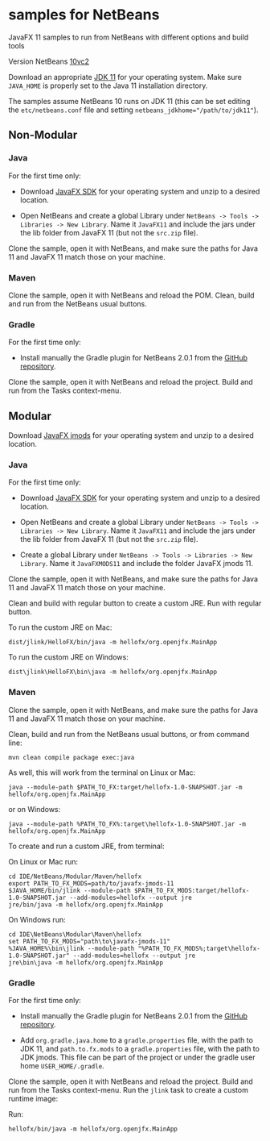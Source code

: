# samples for NetBeans

JavaFX 11 samples to run from NetBeans with different options and build tools

Version NetBeans [10vc2](https://dist.apache.org/repos/dist/dev/incubator/netbeans/incubating-netbeans/incubating-10.0-vc2/incubating-netbeans-10.0-vc2-bin.zip)

Download an appropriate [JDK 11](https://jdk.java.net/11/) for your operating system. Make sure `JAVA_HOME` 
is properly set to the Java 11 installation directory. 

The samples assume NetBeans 10 runs on JDK 11 (this can be set editing the `etc/netbeans.conf` file
and setting `netbeans_jdkhome="/path/to/jdk11"`).

## Non-Modular

### Java

For the first time only:

- Download [JavaFX SDK](https://gluonhq.com/products/javafx/) for your operating 
system and unzip to a desired location.

- Open NetBeans and create a global Library under `NetBeans -> Tools -> Libraries -> New Library`.
Name it `JavaFX11` and include the jars under the lib folder from JavaFX 11 (but not the `src.zip` file).

Clone the sample, open it with NetBeans, and make sure the paths for Java 11 and 
JavaFX 11 match those on your machine.

### Maven

Clone the sample, open it with NetBeans and reload the POM. Clean, build and run
from the NetBeans usual buttons.

### Gradle

For the first time only:

- Install manually the Gradle plugin for NetBeans 2.0.1 from the 
[GitHub repository](https://github.com/kelemen/netbeans-gradle-project/releases).

Clone the sample, open it with NetBeans and reload the project. Build and run
from the Tasks context-menu.

## Modular

Download [JavaFX jmods](https://gluonhq.com/products/javafx/) for your operating 
system and unzip to a desired location.

### Java

For the first time only:

- Download [JavaFX SDK](https://gluonhq.com/products/javafx/) for your operating 
system and unzip to a desired location.

- Open NetBeans and create a global Library under `NetBeans -> Tools -> Libraries -> New Library`.
Name it `JavaFX11` and include the jars under the lib folder from JavaFX 11 (but not the `src.zip` file).

- Create a global Library under `NetBeans -> Tools -> Libraries -> New Library`.
Name it `JavaFXMODS11` and include the folder JavaFX jmods 11.

Clone the sample, open it with NetBeans, and make sure the paths for Java 11 and 
JavaFX 11 match those on your machine.

Clean and build with regular button to create a custom JRE.
Run with regular button.

To run the custom JRE on Mac:

    dist/jlink/HelloFX/bin/java -m hellofx/org.openjfx.MainApp

To run the custom JRE on Windows:

    dist\jlink\HelloFX\bin\java -m hellofx/org.openjfx.MainApp

### Maven

Clone the sample, open it with NetBeans, and make sure the paths for Java 11 and 
JavaFX 11 match those on your machine.

Clean, build and run from the NetBeans usual buttons, or from command line:

    mvn clean compile package exec:java

As well, this will work from the terminal on Linux or Mac:

    java --module-path $PATH_TO_FX:target/hellofx-1.0-SNAPSHOT.jar -m hellofx/org.openjfx.MainApp

or on Windows:
    
    java --module-path %PATH_TO_FX%:target\hellofx-1.0-SNAPSHOT.jar -m hellofx/org.openjfx.MainApp

To create and run a custom JRE, from terminal:

On Linux or Mac run:

    cd IDE/NetBeans/Modular/Maven/hellofx
    export PATH_TO_FX_MODS=path/to/javafx-jmods-11
    $JAVA_HOME/bin/jlink --module-path $PATH_TO_FX_MODS:target/hellofx-1.0-SNAPSHOT.jar --add-modules=hellofx --output jre
    jre/bin/java -m hellofx/org.openjfx.MainApp

On Windows run:

    cd IDE\NetBeans\Modular\Maven\hellofx
    set PATH_TO_FX_MODS="path\to\javafx-jmods-11"
    %JAVA_HOME%\bin\jlink --module-path "%PATH_TO_FX_MODS%;target\hellofx-1.0-SNAPSHOT.jar" --add-modules=hellofx --output jre
    jre\bin\java -m hellofx/org.openjfx.MainApp

### Gradle

For the first time only:

- Install manually the Gradle plugin for NetBeans 2.0.1 from the 
[GitHub repository](https://github.com/kelemen/netbeans-gradle-project/releases).

- Add `org.gradle.java.home` to a `gradle.properties` file, with the path to JDK 11, and
 `path.to.fx.mods` to a `gradle.properties` file, with the path to JDK jmods. This file 
can be part of the project or under the gradle user home `USER_HOME/.gradle`. 

Clone the sample, open it with NetBeans and reload the project. Build and run
from the Tasks context-menu. Run the `jlink` task to create a custom runtime image:

Run:

    hellofx/bin/java -m hellofx/org.openjfx.MainApp
